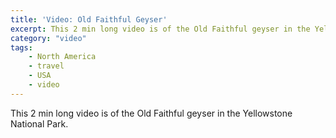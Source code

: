 ```yaml
---
title: 'Video: Old Faithful Geyser'
excerpt: This 2 min long video is of the Old Faithful geyser in the Yellowstone National Park.
category: "video"
tags:
    - North America
    - travel
    - USA
    - video
---
```


This 2 min long video is of the Old Faithful geyser in the Yellowstone National Park.

<?# ResponsiveYouTube dSsj5bEZ3mQ Title="Old Faithful Gesyer" /?>
